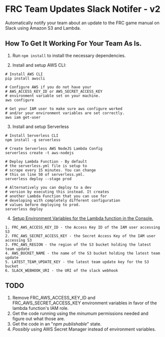# FRC Team Updates Slack Notifer - v2
Automatically notify your team about an update to the FRC game manual on Slack using Amazon S3 and Lambda.

## How To Get It Working For Your Team As Is.
1. Run `npm install` to install the necessary dependencies.

2. Install and setup AWS CLI:
```
# Install AWS CLI
pip install awscli

# Configure AWS if you do not have your 
# AWS_ACCESS_KEY_ID or AWS_SECRET_ACCESS_KEY
# environment variable set on your machine.
aws configure

# Get your IAM user to make sure aws configure worked
# and/or your environment variables are set correctly.
aws iam get-user
```

3. Install and setup Serverless
```
# Install Serverless CLI
npm install -g serverless

# Create Serverless AWS NodeJS Lambda Config
serverless create -t aws-nodejs

# Deploy Lambda Function - By default
# the serverless.yml file is setup to 
# scrape every 15 minutes. You can change 
# this on line 50 of serverless.yml.
serverless deploy --stage prod

# Alternatively you can deploy to a dev
# version by executing this instead. It creates
# another Lambda Function that you can use for
# developing with completely different configuration 
# values before deploying to prod.
serverless deploy
```

4. [Setup Environment Variables for the Lambda function in the Console.](https://docs.aws.amazon.com/lambda/latest/dg/env_variables.html)
```
1. FRC_AWS_ACCESS_KEY_ID - the Access Key ID of the IAM user accessing S3
2. FRC_AWS_SECRET_ACCESS_KEY - the Secret Access Key of the IAM user accessing S3
3. FRC_AWS_REGION - the region of the S3 bucket holding the latest team update
4. AWS_BUCKET_NAME - the name of the S3 bucket holding the latest team update
5. LATEST_TEAM_UPDATE_KEY - the latest team update key for the S3 bucket
6. SLACK_WEBHOOK_URI - the URI of the slack webhook
```

## TODO
1. Remove FRC_AWS_ACCESS_KEY_ID and FRC_AWS_SECRET_ACCESS_KEY environment variables in favor of the lambda function's IAM role.
2. Get the code running using the _minumum_ permissions needed and figure out what those are.
3. Get the code in an "_npm publishable_" state.
4. _Possibly_ using AWS Secret Manager instead of environment variables.
